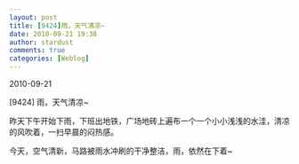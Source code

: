 ```yaml
---
layout: post
title: [9424]雨，天气清凉~
date: 2010-09-21 19:38
author: stardust
comments: true
categories: [Weblog]
---
```

2010-09-21

[9424] 雨，天气清凉~

昨天下午开始下雨，下班出地铁，广场地砖上遍布一个一个小小浅浅的水洼，清凉的风吹着，一扫早晨的闷热感。

今天，空气清新，马路被雨水冲刷的干净整洁，雨，依然在下着~
